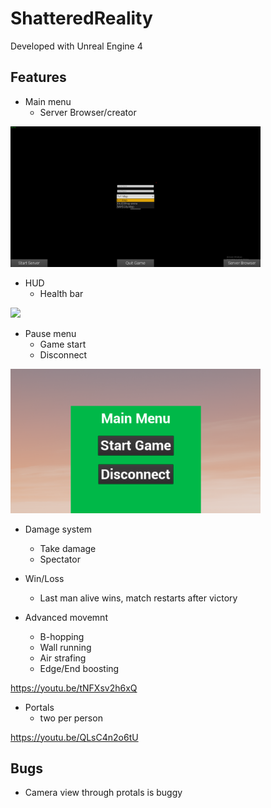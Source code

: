 # ShatteredReality

Developed with Unreal Engine 4

## Features

* Main menu
	* Server Browser/creator

<img src="/images/MapSelect.png" width="400"> 

* HUD
	* Health bar

<img src="/images/HUD.PNG" width="400"> 

* Pause menu
  * Game start
  * Disconnect

<img src="/images/Pause.PNG" width="400">

* Damage system
	* Take damage
	* Spectator



* Win/Loss
	* Last man alive wins, match restarts after victory

* Advanced movemnt
  * B-hopping
  * Wall running
  * Air strafing
  * Edge/End boosting

https://youtu.be/tNFXsv2h6xQ

* Portals
  * two per person

https://youtu.be/QLsC4n2o6tU

## Bugs
* Camera view through protals is buggy

